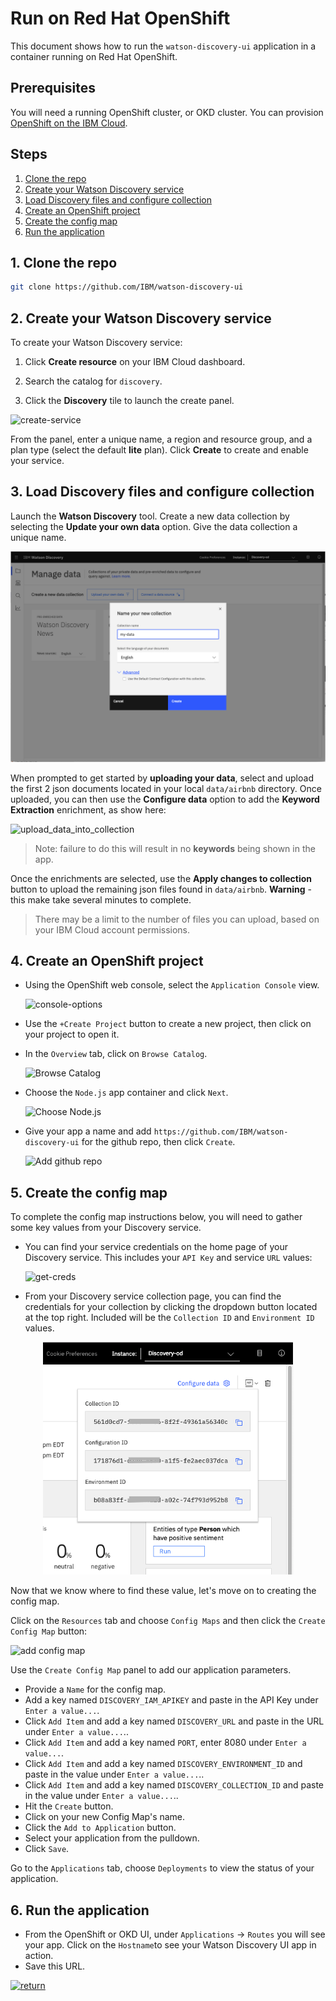 # Run on Red Hat OpenShift

This document shows how to run the `watson-discovery-ui` application in a container running on Red Hat OpenShift.

## Prerequisites

You will need a running OpenShift cluster, or OKD cluster. You can provision [OpenShift on the IBM Cloud](https://cloud.ibm.com/kubernetes/catalog/openshiftcluster).

## Steps

1. [Clone the repo](#1-clone-the-repo)
1. [Create your Watson Discovery service](#2-create-your-watson-discovery-service)
1. [Load Discovery files and configure collection](#3-load-discovery-files-and-configure-collection)
1. [Create an OpenShift project](#4-create-an-openshift-project)
1. [Create the config map](#5-create-the-config-map)
1. [Run the application](#6-run-the-application)

## 1. Clone the repo

```bash
git clone https://github.com/IBM/watson-discovery-ui
```

## 2. Create your Watson Discovery service

To create your Watson Discovery service:

  1. Click **Create resource** on your IBM Cloud dashboard.

  2. Search the catalog for `discovery`.

  3. Click the **Discovery** tile to launch the create panel.

![create-service](https://raw.githubusercontent.com/IBM/pattern-utils/master/watson-discovery/discover-service-create.png)

From the panel, enter a unique name, a region and resource group, and a plan type (select the default **lite** plan). Click **Create** to create and enable your service.

## 3. Load Discovery files and configure collection

Launch the **Watson Discovery** tool. Create a new data collection by selecting the **Update your own data** option. Give the data collection a unique name.

![create-collection](images/create-collection.png)

When prompted to get started by **uploading your data**, select and upload the first 2 json documents located in your local `data/airbnb` directory. Once uploaded, you can then use the **Configure data** option to add the **Keyword Extraction** enrichment, as show here:

![upload_data_into_collection](images/add-keyword-enrichment.gif)

> Note: failure to do this will result in no **keywords** being shown in the app.

Once the enrichments are selected, use the **Apply changes to collection** button to upload the remaining json files found in `data/airbnb`. **Warning** - this make take several minutes to complete.

> There may be a limit to the number of files you can upload, based on your IBM Cloud account permissions.

## 4. Create an OpenShift project

* Using the OpenShift web console, select the `Application Console` view.

  ![console-options](https://raw.githubusercontent.com/IBM/pattern-utils/master/openshift/openshift-app-console-option.png)

* Use the `+Create Project` button to create a new project, then click on your project to open it.

* In the `Overview` tab, click on `Browse Catalog`.

  ![Browse Catalog](https://raw.githubusercontent.com/IBM/pattern-utils/master/openshift/openshift-browse-catalog.png)

* Choose the `Node.js` app container and click `Next`.

  ![Choose Node.js](https://raw.githubusercontent.com/IBM/pattern-utils/master/openshift/openshift-choose-nodejs.png)

* Give your app a name and add `https://github.com/IBM/watson-discovery-ui` for the github repo, then click `Create`.

  ![Add github repo](https://raw.githubusercontent.com/IBM/pattern-utils/master/openshift/openshift-add-github-repo.png)

## 5. Create the config map

To complete the config map instructions below, you will need to gather some key values from your Discovery service.

* You can find your service credentials on the home page of your Discovery service. This includes your `API Key` and service `URL` values:

  ![get-creds](https://raw.githubusercontent.com/IBM/pattern-utils/master/watson-discovery/get-creds.png)

* From your Discovery service collection page, you can find the credentials for your collection by clicking the dropdown button located at the top right. Included will be the `Collection ID` and `Environment ID` values.

<p align="center">
  <img width="400" src="images/get-creds.png">
</p>

Now that we know where to find these value, let's move on to creating the config map.

Click on the `Resources` tab and choose `Config Maps` and then click the `Create Config Map` button:

  ![add config map](https://raw.githubusercontent.com/IBM/pattern-utils/master/openshift/openshift-generic-config-map.png)

Use the `Create Config Map` panel to add our application parameters.

* Provide a `Name` for the config map.
* Add a key named `DISCOVERY_IAM_APIKEY` and paste in the API Key under `Enter a value...`.
* Click `Add Item` and add a key named `DISCOVERY_URL` and paste in the URL under `Enter a value...`..
* Click `Add Item` and add a key named `PORT`, enter 8080 under `Enter a value...`.
* Click `Add Item` and add a key named `DISCOVERY_ENVIRONMENT_ID` and paste in the value under `Enter a value...`..
* Click `Add Item` and add a key named `DISCOVERY_COLLECTION_ID` and paste in the value under `Enter a value...`..
* Hit the `Create` button.
* Click on your new Config Map's name.
* Click the `Add to Application` button.
* Select your application from the pulldown.
* Click `Save`.

Go to the `Applications` tab, choose `Deployments` to view the status of your application.

## 6. Run the application

* From the OpenShift or OKD UI, under `Applications` -> `Routes` you will see your app. Click on the `Hostname`to see your Watson Discovery UI app in action.
* Save this URL.

[![return](https://raw.githubusercontent.com/IBM/pattern-utils/master/deploy-buttons/return.png)](https://github.com/IBM/watson-discovery-ui#deployment-options)
